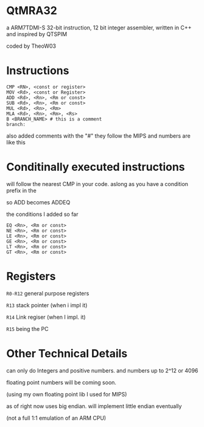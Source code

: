 # QtMRA32

a ARM7TDMI-S 32-bit instruction, 12 bit integer assembler, written in C++ and inspired by QTSPIM

coded by TheoW03

# Instructions

```
CMP <RN>, <const or register>
MOV <Rd>, <const or Register>
ADD <Rd>, <Rn>, <Rm or const>
SUB <Rd>, <Rn>, <Rm or const>
MUL <Rd>, <Rn>, <Rm>
MLA <Rd>, <Rn>, <Rm>, <Rs>
B <BRANCH_NAME> # this is a comment
branch: 
```

also added comments with the "#" they follow the MIPS and numbers are like this


# Conditinally executed instructions


will follow the nearest CMP in your code. aslong as you have a condition prefix in the

so ADD becomes ADDEQ 

the conditions I added so far

```
EQ <Rn>, <Rm or const>
NE <Rn>, <Rm or const>
LE <Rn>, <Rm or const>
GE <Rn>, <Rm or const>
LT <Rn>, <Rm or const>
GT <Rn>, <Rm or const>

```


# Registers

``R0-R12`` general purpose registers 

``R13`` stack pointer (when i impl it)

``R14`` Link  regiser (when I impl. it)

``R15`` being the PC

# Other Technical Details

can only do Integers and positive numbers. and numbers up to 2^12 or 4096

floating point numbers will be coming soon.

(using my own floating point lib I used for MIPS)

as of right now uses big endian. will implement little endian eventually

(not a full 1:1 emulation of an ARM CPU)
